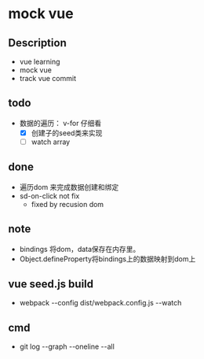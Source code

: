 # mock vue

## Description

- vue learning
- mock vue
- track vue commit

## todo

- 数据的遍历： v-for 仔细看
  * [x] 创建子的seed类来实现
  * [ ] watch array

## done

- 遍历dom 来完成数据创建和绑定
- sd-on-click not fix
  * fixed by recusion dom

## note

- bindings 将dom，data保存在内存里。
- Object.defineProperty将bindings上的数据映射到dom上

## vue seed.js build

- webpack --config dist/webpack.config.js --watch

## cmd

- git log --graph --oneline --all
